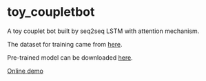 # toy_coupletbot
A toy couplet bot built by seq2seq LSTM with attention mechanism.

The dataset for training came from [here](https://github.com/wb14123/couplet-dataset).

Pre-trained model can be downloaded [here](https://drive.google.com/open?id=1xH_q2ZCEIG8l8Tpfo79F6mPpBnHoxtT1).

[Online demo](https://ufownl.github.io/toy_coupletbot/?server=http://97.64.16.92:8080)
